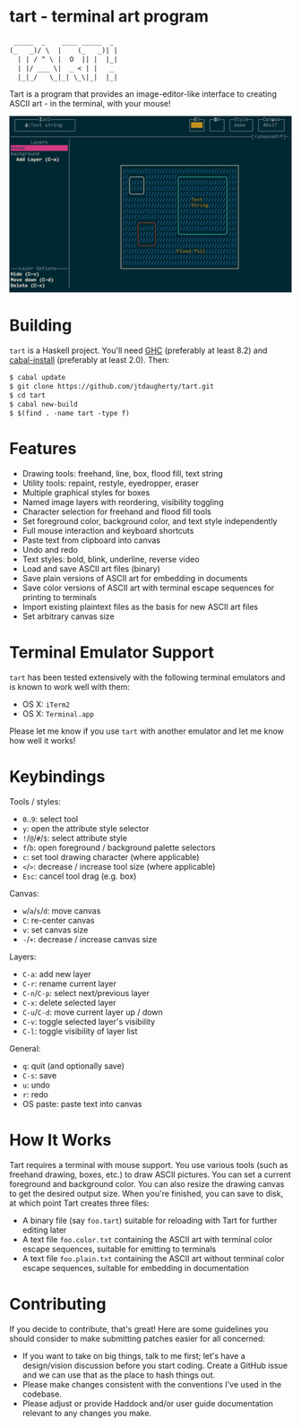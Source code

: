 tart - terminal art program
===========================

```
 _____  _    ____ _____  _
(_   _)/ \  |    (_   _)| |
  | | / ^ \ |  O  || |  |_|
  | |/ ___ \|  _ < | |   _
  |_|_/   \_|_| \_\|_|  |_|
```

Tart is a program that provides an image-editor-like interface to
creating ASCII art - in the terminal, with your mouse!

![](screenshots/2.png)

Building
========

`tart` is a Haskell project. You'll need
[GHC](https://www.haskell.org/ghc/) (preferably at least 8.2) and
[cabal-install](http://hackage.haskell.org/package/cabal-install)
(preferably at least 2.0). Then:

```
$ cabal update
$ git clone https://github.com/jtdaugherty/tart.git
$ cd tart
$ cabal new-build
$ $(find . -name tart -type f)
```

Features
========

- Drawing tools: freehand, line, box, flood fill, text string
- Utility tools: repaint, restyle, eyedropper, eraser
- Multiple graphical styles for boxes
- Named image layers with reordering, visibility toggling
- Character selection for freehand and flood fill tools
- Set foreground color, background color, and text style independently
- Full mouse interaction and keyboard shortcuts
- Paste text from clipboard into canvas
- Undo and redo
- Text styles: bold, blink, underline, reverse video
- Load and save ASCII art files (binary)
- Save plain versions of ASCII art for embedding in documents
- Save color versions of ASCII art with terminal escape sequences for
  printing to terminals
- Import existing plaintext files as the basis for new ASCII art files
- Set arbitrary canvas size

Terminal Emulator Support
=========================

`tart` has been tested extensively with the following terminal emulators
and is known to work well with them:

 * OS X: `iTerm2`
 * OS X: `Terminal.app`

Please let me know if you use `tart` with another emulator and let me
know how well it works!

Keybindings
===========

Tools / styles:
- `0`..`9`: select tool
- `y`: open the attribute style selector
- `!`/`@`/`#`/`$`: select attribute style
- `f`/`b`: open foreground / background palette selectors
- `c`: set tool drawing character (where applicable)
- `<`/`>`: decrease / increase tool size (where applicable)
- `Esc`: cancel tool drag (e.g. box)

Canvas:
- `w`/`a`/`s`/`d`: move canvas
- `C`: re-center canvas
- `v`: set canvas size
- `-`/`+`: decrease / increase canvas size

Layers:
- `C-a`: add new layer
- `C-r`: rename current layer
- `C-n`/`C-p`: select next/previous layer
- `C-x`: delete selected layer
- `C-u`/`C-d`: move current layer up / down
- `C-v`: toggle selected layer's visibility
- `C-l`: toggle visibility of layer list

General:
- `q`: quit (and optionally save)
- `C-s`: save
- `u`: undo
- `r`: redo
- OS paste: paste text into canvas

How It Works
============

Tart requires a terminal with mouse support. You use various tools (such
as freehand drawing, boxes, etc.) to draw ASCII pictures. You can set a
current foreground and background color. You can also resize the drawing
canvas to get the desired output size. When you're finished, you can
save to disk, at which point Tart creates three files:

 * A binary file (say `foo.tart`) suitable for reloading with Tart for
   further editing later
 * A text file `foo.color.txt` containing the ASCII art with terminal
   color escape sequences, suitable for emitting to terminals
 * A text file `foo.plain.txt` containing the ASCII art without terminal
   color escape sequences, suitable for embedding in documentation

Contributing
============

If you decide to contribute, that's great! Here are some guidelines you
should consider to make submitting patches easier for all concerned:

 - If you want to take on big things, talk to me first; let's have a
   design/vision discussion before you start coding. Create a GitHub
   issue and we can use that as the place to hash things out.
 - Please make changes consistent with the conventions I've used in the
   codebase.
 - Please adjust or provide Haddock and/or user guide documentation
   relevant to any changes you make.
